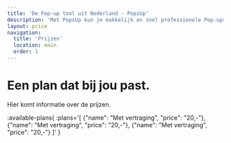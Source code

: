```yaml
---
title: 'De Pop-up tool uit Nederland - PopsUp'
description: 'Met PopsUp kun je makkelijk en snel professionele Pop-ups bouwen en integreren in je website, webshop of webapplicatie.'
layout: price
navigation:
  title: 'Prijzen'
  location: main
  order: 1
---
```


# Een plan dat bij jou past.

Hier komt informatie over de prijzen.

:available-plans{
:plans='[
{"name": "Met vertraging", "price": "20,-"},
{"name": "Met vertraging", "price": "20,-"},
{"name": "Met vertraging", "price": "20,-"}
]'
}
